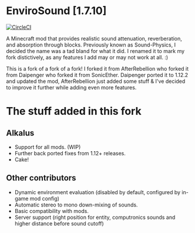 # EnviroSound [1.7.10]  
[![CircleCI](https://circleci.com/gh/alkcorp/EnviroSound/tree/1.7.10-backport.svg?style=svg)](https://circleci.com/gh/alkcorp/EnviroSound/tree/1.7.10-backport)

A Minecraft mod that provides realistic sound attenuation, reverberation, and absorption through blocks.
Previously known as Sound-Physics, I decided the name was a tad bland for what it did. I renamed it to mark my fork distictively, as any features I add may or may not work at all. :)

This is a fork of a fork of a fork! I forked it from AfterRebellion who forked it from Daipenger who forked it from SonicEther. Daipenger ported it to 1.12.2 and updated the mod, AfterRebellion just added some stuff & I've decided to improve it further while adding even more features.

# The stuff added in this fork  

## Alkalus  
* Support for all mods. (WIP)
* Further back ported fixes from 1.12+ releases.
* Cake!

## Other contributors  
* Dynamic environment evaluation (disabled by default, configured by in-game mod config)
* Automatic stereo to mono down-mixing of sounds.
* Basic compatibility with mods.
* Server support (right position for entity, computronics sounds and higher distance before sound cutoff)
